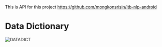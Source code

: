 This is API for this project https://github.com/mongkonsrisin/itb-nlp-android

# Data Dictionary
![DATADICT](http://i67.tinypic.com/2n9jrcn.png)
